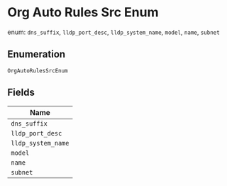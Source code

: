
# Org Auto Rules Src Enum

enum: `dns_suffix`, `lldp_port_desc`, `lldp_system_name`, `model`, `name`, `subnet`

## Enumeration

`OrgAutoRulesSrcEnum`

## Fields

| Name |
|  --- |
| `dns_suffix` |
| `lldp_port_desc` |
| `lldp_system_name` |
| `model` |
| `name` |
| `subnet` |

